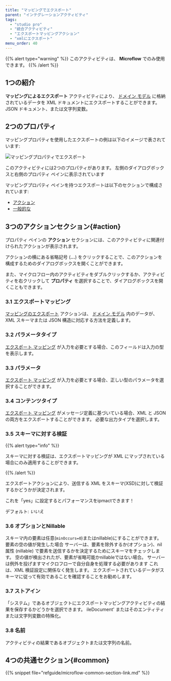 ```yaml
---
title: "マッピングでエクスポート"
parent: "インテグレーションアクティビティ"
tags:
  - "studio pro"
  - "統合アクティビティ"
  - "エクスポートマッピングアクション"
  - "xmlにエクスポート"
menu_order: 40
---
```


{{% alert type="warning" %}}
このアクティビティは、 **Microflow** でのみ使用できます。
{{% /alert %}}


## 1つの紹介

**マッピングによるエクスポート** アクティビティにより、 [ドメイン モデル](domain-model) に格納されているデータを XML ドキュメントにエクスポートすることができます。 JSON ドキュメント、または文字列変数。

## 2つのプロパティ

マッピングプロパティを使用したエクスポートの例は以下のイメージで表されています:

![マッピングプロパティでエクスポート](attachments/integration-activities/export-with-mapping-properties.png)

このアクティビティには2つのプロパティがあります。 左側のダイアログボックスと右側のプロパティ ペインに表示されています

マッピングプロパティ ペインを持つエクスポートは以下のセクションで構成されています:

* [アクション](#action)
* [一般的な](#common)

## 3つのアクションセクション{#action}

プロパティ ペインの **アクション** セクションには、このアクティビティに関連付けられたアクションが表示されます。

アクションの横にある省略記号 (**…**) をクリックすることで、このアクションを構成するためのダイアログボックスを開くことができます。

また、マイクロフロー内のアクティビティをダブルクリックするか、アクティビティを右クリックして **プロパティ** を選択することで、ダイアログボックスを開くこともできます。

### 3.1 エクスポートマッピング

[マッピングのエクスポート](export-mappings) アクションは、 [ドメイン モデル](domain-model) 内のデータが、XML スキーマまたは JSON 構造に対応する方法を定義します。

### 3.2 パラメータタイプ

[エクスポート マッピング](export-mappings) が入力を必要とする場合、このフィールドは入力の型を表示します。

### 3.3 パラメータ

[エクスポート マッピング](export-mappings) が入力を必要とする場合、正しい型のパラメータを選択することができます。

### 3.4 コンテンツタイプ

[エクスポート マッピング](export-mappings) がメッセージ定義に基づいている場合、XML と JSON の両方をエクスポートすることができます。 必要な出力タイプを選択します。

### 3.5 スキーマに対する検証

{{% alert type="info" %}}

スキーマに対する検証は、エクスポートマッピングが XML にマップされている場合にのみ適用することができます。

{{% /alert %}}

エクスポートアクションにより、送信する XML をスキーマ(XSD)に対して検証するかどうかが決定されます。

これを「yes」に設定するとパフォーマンスをipmactできます！

デフォルト: *いいえ*

### 3.6 オプションとNillable

スキーマ内の要素は任意(`minOccurs=0`)またはnillable)にすることができます。 要素の空の値が発生した場合 サーバーは、要素を除外するか(オプション)、nil 属性 (nillable) で要素を送信するかを決定するためにスキーマをチェックします。 空の値が検出されたが、要素が省略可能かnillableではない場合。 サーバーは例外を投げますマイクロフローで自分自身を処理する必要があります これは、XML 検証設定に関係なく発生します。 エクスポートされているデータがスキーマに従って有効であることを確認することをお勧めします。

### 3.7 ストアイン

「システム」であるオブジェクトにエクスポートマッピングアクティビティの結果を保存するかどうかを選択できます。 ileDocument' またはそのエンティティまたは文字列変数の特殊化。

### 3.8 名前

アクティビティの結果であるオブジェクトまたは文字列の名前。

## 4つの共通セクション{#common}

{{% snippet file="refguide/microflow-common-section-link.md" %}}

